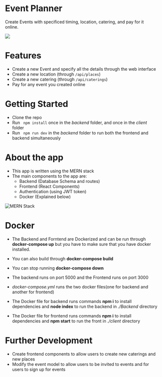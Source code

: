 # Event Planner
Create Events with specificed timing, location, catering, and pay for it online.

![](https://img.techpowerup.org/200526/event-planner.png)

# Features
* Create a new Event and specify all the details through the web interface
* Create a new location (through <code>/api/places</code>)
* Create a new catering (through <code>/api/caterings</code>)
* Pay for any event you created online

# Getting Started
* Clone the repo
* Run <code> npm install</code> once in the *backend* folder, and once in the *client* folder
* Run <code> npm run dev</code> in the *backend* folder to run both the frontend and backend simultaneously 

# About the app
* This app is written using the MERN stack
* The main components to the app are:
  * Backend (Database Schema and routes)
  * Frontend (React Components)
  * Authentication (using JWT token)
  * Docker (Explained below)

![](https://i.ibb.co/8BZ31y6/MERN.jpg "MERN Stack")
# Docker

* The Backend and Forntend are Dockerized and can be run through **docker-compose up** but you have to make sure that you have docker installed.

* You can also build through **docker-compose build**

* You can stop running **docker-compose down**

* The backend runs on port 5000 and the Frontend runs on port 3000

* *docker-compose.yml* runs the two docker files(one for backend and another for frontend)

* The Docker file for backend runs commands **npm i** to install dependencies and **node index** to run the backend in *./Backend* directory

* The Docker file for frontend runs commands **npm i** to install dependencies and **npm start** to run the front in *./client* directory

# Further Development
* Create frontend components to allow users to create new caterings and new places
* Modify the event model to allow users to be invited to events and for users to sign up for events

